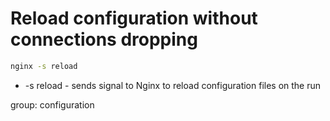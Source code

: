 # Reload configuration without connections dropping 

```bash
nginx -s reload
```

- -s reload - sends signal to Nginx to reload configuration files on the run

group: configuration
